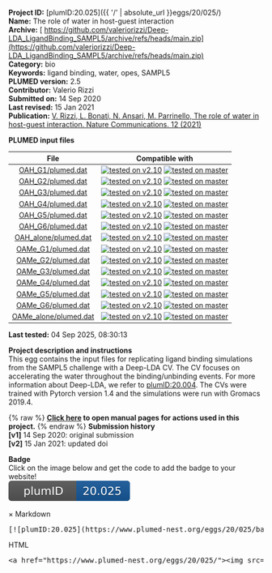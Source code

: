 **Project ID:** [plumID:20.025]({{ '/' | absolute_url }}eggs/20/025/)  
**Name:**  The role of water in host-guest interaction  
**Archive:** [ https://github.com/valeriorizzi/Deep-LDA_LigandBinding_SAMPL5/archive/refs/heads/main.zip](https://github.com/valeriorizzi/Deep-LDA_LigandBinding_SAMPL5/archive/refs/heads/main.zip)  
**Category:**  bio  
**Keywords:**  ligand binding, water, opes, SAMPL5  
**PLUMED version:**  2.5  
**Contributor:**  Valerio Rizzi  
**Submitted on:** 14 Sep 2020  
**Last revised:** 15 Jan 2021  
**Publication:** [V. Rizzi, L. Bonati, N. Ansari, M. Parrinello, The role of water in host-guest interaction. Nature Communications. 12 (2021)](http://dx.doi.org/10.1038/s41467-020-20310-0)  
  
**PLUMED input files**  
  
| File     | Compatible with |  
|:--------:|:--------:|  
| [OAH_G1/plumed.dat](./data/OAH_G1/plumed.dat.md) |  [![tested on v2.10](https://img.shields.io/badge/v2.10-passing-green.svg)](data/OAH_G1/plumed.dat.plumed.stderr) [![tested on master](https://img.shields.io/badge/master-passing-green.svg)](data/OAH_G1/plumed.dat.plumed_master.stderr) |  
| [OAH_G2/plumed.dat](./data/OAH_G2/plumed.dat.md) |  [![tested on v2.10](https://img.shields.io/badge/v2.10-passing-green.svg)](data/OAH_G2/plumed.dat.plumed.stderr) [![tested on master](https://img.shields.io/badge/master-passing-green.svg)](data/OAH_G2/plumed.dat.plumed_master.stderr) |  
| [OAH_G3/plumed.dat](./data/OAH_G3/plumed.dat.md) |  [![tested on v2.10](https://img.shields.io/badge/v2.10-passing-green.svg)](data/OAH_G3/plumed.dat.plumed.stderr) [![tested on master](https://img.shields.io/badge/master-passing-green.svg)](data/OAH_G3/plumed.dat.plumed_master.stderr) |  
| [OAH_G4/plumed.dat](./data/OAH_G4/plumed.dat.md) |  [![tested on v2.10](https://img.shields.io/badge/v2.10-passing-green.svg)](data/OAH_G4/plumed.dat.plumed.stderr) [![tested on master](https://img.shields.io/badge/master-passing-green.svg)](data/OAH_G4/plumed.dat.plumed_master.stderr) |  
| [OAH_G5/plumed.dat](./data/OAH_G5/plumed.dat.md) |  [![tested on v2.10](https://img.shields.io/badge/v2.10-passing-green.svg)](data/OAH_G5/plumed.dat.plumed.stderr) [![tested on master](https://img.shields.io/badge/master-passing-green.svg)](data/OAH_G5/plumed.dat.plumed_master.stderr) |  
| [OAH_G6/plumed.dat](./data/OAH_G6/plumed.dat.md) |  [![tested on v2.10](https://img.shields.io/badge/v2.10-passing-green.svg)](data/OAH_G6/plumed.dat.plumed.stderr) [![tested on master](https://img.shields.io/badge/master-passing-green.svg)](data/OAH_G6/plumed.dat.plumed_master.stderr) |  
| [OAH_alone/plumed.dat](./data/OAH_alone/plumed.dat.md) |  [![tested on v2.10](https://img.shields.io/badge/v2.10-passing-green.svg)](data/OAH_alone/plumed.dat.plumed.stderr) [![tested on master](https://img.shields.io/badge/master-passing-green.svg)](data/OAH_alone/plumed.dat.plumed_master.stderr) |  
| [OAMe_G1/plumed.dat](./data/OAMe_G1/plumed.dat.md) |  [![tested on v2.10](https://img.shields.io/badge/v2.10-passing-green.svg)](data/OAMe_G1/plumed.dat.plumed.stderr) [![tested on master](https://img.shields.io/badge/master-passing-green.svg)](data/OAMe_G1/plumed.dat.plumed_master.stderr) |  
| [OAMe_G2/plumed.dat](./data/OAMe_G2/plumed.dat.md) |  [![tested on v2.10](https://img.shields.io/badge/v2.10-passing-green.svg)](data/OAMe_G2/plumed.dat.plumed.stderr) [![tested on master](https://img.shields.io/badge/master-passing-green.svg)](data/OAMe_G2/plumed.dat.plumed_master.stderr) |  
| [OAMe_G3/plumed.dat](./data/OAMe_G3/plumed.dat.md) |  [![tested on v2.10](https://img.shields.io/badge/v2.10-passing-green.svg)](data/OAMe_G3/plumed.dat.plumed.stderr) [![tested on master](https://img.shields.io/badge/master-passing-green.svg)](data/OAMe_G3/plumed.dat.plumed_master.stderr) |  
| [OAMe_G4/plumed.dat](./data/OAMe_G4/plumed.dat.md) |  [![tested on v2.10](https://img.shields.io/badge/v2.10-passing-green.svg)](data/OAMe_G4/plumed.dat.plumed.stderr) [![tested on master](https://img.shields.io/badge/master-passing-green.svg)](data/OAMe_G4/plumed.dat.plumed_master.stderr) |  
| [OAMe_G5/plumed.dat](./data/OAMe_G5/plumed.dat.md) |  [![tested on v2.10](https://img.shields.io/badge/v2.10-passing-green.svg)](data/OAMe_G5/plumed.dat.plumed.stderr) [![tested on master](https://img.shields.io/badge/master-passing-green.svg)](data/OAMe_G5/plumed.dat.plumed_master.stderr) |  
| [OAMe_G6/plumed.dat](./data/OAMe_G6/plumed.dat.md) |  [![tested on v2.10](https://img.shields.io/badge/v2.10-passing-green.svg)](data/OAMe_G6/plumed.dat.plumed.stderr) [![tested on master](https://img.shields.io/badge/master-passing-green.svg)](data/OAMe_G6/plumed.dat.plumed_master.stderr) |  
| [OAMe_alone/plumed.dat](./data/OAMe_alone/plumed.dat.md) |  [![tested on v2.10](https://img.shields.io/badge/v2.10-passing-green.svg)](data/OAMe_alone/plumed.dat.plumed.stderr) [![tested on master](https://img.shields.io/badge/master-passing-green.svg)](data/OAMe_alone/plumed.dat.plumed_master.stderr) |  
  
**Last tested:**  04 Sep 2025, 08:30:13
  
**Project description and instructions**  
This egg contains the input files for replicating ligand binding simulations from the SAMPL5 challenge with a Deep-LDA CV. The CV focuses on accelerating the water throughout the binding/unbinding events. For more information about Deep-LDA, we refer to [plumID:20.004](https://www.plumed-nest.org/eggs/20/004/). The CVs were trained with Pytorch version 1.4 and the simulations were run with Gromacs 2019.4.

  
{% raw %}
<b><a href="https://www.plumed.org/doc-master/user-doc/html/actionlist/?actions=CENTER,PYTORCH_MODEL,FIXEDATOM,WHOLEMOLECULES,ENERGY,ENDPLUMED,ANGLE,MATHEVAL,COORDINATION,OPES_METAD,DISTANCE,FIT_TO_TEMPLATE,PRINT,UPPER_WALLS,GROUP" target="_blank">Click here</a> to open manual pages for actions used in this project.</b>
{% endraw %}
**Submission history**  
**[v1]** 14 Sep 2020: original submission  
**[v2]** 15 Jan 2021: updated doi  
  
**Badge**  
Click on the image below and get the code to add the badge to your website!  
<img src="./badge.svg" alt="plumeDnest:20.025" id="myBtn" class="badge">
<div id="myModal" class="modal">
  <div class="modal-content">
    <span class="close">&times;</span>
    Markdown<pre>[![plumID:20.025](https://www.plumed-nest.org/eggs/20/025/badge.svg)](https://www.plumed-nest.org/eggs/20/025/)</pre>
    HTML<pre>&lt;a href="https://www.plumed-nest.org/eggs/20/025/"&gt;&lt;img src="https://www.plumed-nest.org/eggs/20/025/badge.svg" alt="plumID:20.025"&gt;&lt;/a&gt;</pre>
  </div>
</div>
